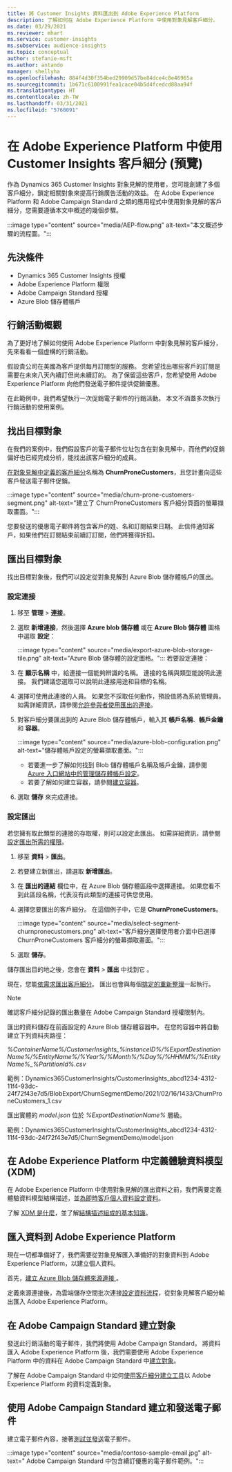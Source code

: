 ```yaml
---
title: 將 Customer Insights 資料匯出到 Adobe Experience Platform
description: 了解如何在 Adobe Experience Platform 中使用對象見解客戶細分。
ms.date: 03/29/2021
ms.reviewer: mhart
ms.service: customer-insights
ms.subservice: audience-insights
ms.topic: conceptual
author: stefanie-msft
ms.author: antando
manager: shellyha
ms.openlocfilehash: 884f4d30f354bed29909d57be84dce4c8e46965a
ms.sourcegitcommit: 1b671c6100991fea1cace04b5d4fcedcd88aa94f
ms.translationtype: HT
ms.contentlocale: zh-TW
ms.lasthandoff: 03/31/2021
ms.locfileid: "5760091"
---
```

# <a name="use-customer-insights-segments-in-adobe-experience-platform-preview"></a>在 Adobe Experience Platform 中使用 Customer Insights 客戶細分 (預覽)

作為 Dynamics 365 Customer Insights 對象見解的使用者，您可能創建了多個客戶細分，鎖定相關對象來提高行銷廣告活動的效益。 在 Adobe Experience Platform 和 Adobe Campaign Standard 之類的應用程式中使用對象見解的客戶細分，您需要遵循本文中概述的幾個步驟。

:::image type="content" source="media/AEP-flow.png" alt-text="本文概述步驟的流程圖。":::

## <a name="prerequisites"></a>先決條件

-   Dynamics 365 Customer Insights 授權
-   Adobe Experience Platform 權限
-   Adobe Campaign Standard 授權
-   Azure Blob 儲存體帳戶

## <a name="campaign-overview"></a>行銷活動概觀

為了更好地了解如何使用 Adobe Experience Platform 中對象見解的客戶細分，先來看看一個虛構的行銷活動。

假設貴公司在美國為客戶提供每月訂閱型的服務。 您希望找出哪些客戶的訂閱是需要在未來八天內續訂但尚未續訂的。 為了保留這些客戶，您希望使用 Adobe Experience Platform 向他們發送電子郵件提供促銷優惠。

在此範例中，我們希望執行一次促銷電子郵件的行銷活動。 本文不涵蓋多次執行行銷活動的使用案例。

## <a name="identify-your-target-audience"></a>找出目標對象

在我們的案例中，我們假設客戶的電子郵件位址包含在對象見解中，而他們的促銷偏好也已經完成分析，能找出該客戶細分的成員。

[在對象見解中定義的客戶細分](segments.md)名稱為 **ChurnProneCustomers**，且您計畫向這些客戶發送電子郵件促銷。

:::image type="content" source="media/churn-prone-customers-segment.png" alt-text="建立了 ChurnProneCustomers 客戶細分頁面的螢幕擷取畫面。":::

您要發送的優惠電子郵件將包含客戶的姓、名和訂閱結束日期。 此信件通知客戶，如果他們在訂閱結束前續訂訂閱，他們將獲得折扣。

## <a name="export-your-target-audience"></a>匯出目標對象

找出目標對象後，我們可以設定從對象見解到 Azure Blob 儲存體帳戶的匯出。

### <a name="configure-a-connection"></a>設定連接

1. 移至 **管理** > **連接**。

1. 選取 **新增連接**，然後選擇 **Azure blob 儲存體** 或在 **Azure Blob 儲存體** 圖格中選取 **設定**：

   :::image type="content" source="media/export-azure-blob-storage-tile.png" alt-text="Azure Blob 儲存體的設定圖格。"::: 若要設定連接：

1. 在 **顯示名稱** 中，給連接一個能夠辨識的名稱。 連接的名稱與類型能說明此連接。 我們建議您選取可以說明此連接用途和目標的名稱。

1. 選擇可使用此連接的人員。 如果您不採取任何動作，預設值將為系統管理員。 如需詳細資訊，請參閱[允許參與者使用匯出的連接](connections.md#allow-contributors-to-use-a-connection-for-exports)。

1. 對客戶細分要匯出到的 Azure Blob 儲存體帳戶，輸入其 **帳戶名稱**、**帳戶金鑰** 和 **容器**。  
      
   :::image type="content" source="media/azure-blob-configuration.png" alt-text="儲存體帳戶設定的螢幕擷取畫面。"::: 
   
    - 若要進一步了解如何找到 Blob 儲存體帳戶名稱及帳戶金鑰，請參閱 [Azure 入口網站中的管理儲存體帳戶設定](/azure/storage/common/storage-account-manage)。
    - 若要了解如何建立容器，請參閱[建立容器](/azure/storage/blobs/storage-quickstart-blobs-portal#create-a-container)。

1. 選取 **儲存** 來完成連接。 

### <a name="configure-an-export"></a>設定匯出

若您擁有取此類型的連接的存取權，則可以設定此匯出。 如需詳細資訊，請參閱[設定匯出所需的權限](export-destinations.md#set-up-a-new-export)。

1. 移至 **資料** > **匯出**。

1. 若要建立新匯出，請選取 **新增匯出**。

1. 在 **匯出的連結** 欄位中，在 Azure Blob 儲存體區段中選擇連接。 如果您看不到此區段名稱，代表沒有此類型的連接可供您使用。

1. 選擇您要匯出的客戶細分。 在這個例子中，它是 **ChurnProneCustomers**。

   :::image type="content" source="media/select-segment-churnpronecustomers.png" alt-text="客戶細分選擇使用者介面中已選擇 ChurnProneCustomers 客戶細分的螢幕擷取畫面。":::

1. 選取 **儲存**。

儲存匯出目的地之後，您會在 **資料** > **匯出** 中找到它 。

現在，您能[依需求匯出客戶細分](export-destinations.md#run-exports-on-demand)。 匯出也會與每個[排定的重新整理](system.md)一起執行。

> [!NOTE]
> 確認客戶細分記錄的匯出數量在 Adobe Campaign Standard 授權限制內。

匯出的資料儲存在前面設定的 Azure Blob 儲存體容器中。 在您的容器中將自動建立下列資料夾路徑：

*%ContainerName%/CustomerInsights_%instanceID%/%ExportDestinationName%/%EntityName%/%Year%/%Month%/%Day%/%HHMM%/%EntityName%_%PartitionId%.csv*

範例：Dynamics365CustomerInsights/CustomerInsights_abcd1234-4312-11f4-93dc-24f72f43e7d5/BlobExport/ChurnSegmentDemo/2021/02/16/1433/ChurnProneCustomers_1.csv

匯出實體的 *model.json* 位於 *%ExportDestinationName%* 層級。

範例：Dynamics365CustomerInsights/CustomerInsights_abcd1234-4312-11f4-93dc-24f72f43e7d5/ChurnSegmentDemo/model.json

## <a name="define-experience-data-model-xdm-in-adobe-experience-platform"></a>在 Adobe Experience Platform 中定義體驗資料模型 (XDM)

在 Adobe Experience Platform 中使用對象見解的匯出資料之前，我們需要定義體驗資料模型結構描述，並[為即時客戶個人資料設定資料](https://experienceleague.adobe.com/docs/experience-platform/profile/tutorials/dataset-configuration.html#tutorials)。

了解 [XDM 是什麼](https://experienceleague.adobe.com/docs/experience-platform/xdm/home.html)，並了解[結構描述組成的基本知識](https://experienceleague.adobe.com/docs/experience-platform/xdm/schema/composition.html#schema)。

## <a name="import-data-into-adobe-experience-platform"></a>匯入資料到 Adobe Experience Platform

現在一切都準備好了，我們需要從對象見解匯入準備好的對象資料到 Adobe Experience Platform，以建立個人資料。

首先，[建立 Azure Blob 儲存體來源連接 ](https://experienceleague.adobe.com/docs/experience-platform/sources/ui-tutorials/create/cloud-storage/blob.html#getting-started)。    

定義來源連接後，為雲端儲存空間批次連接[設定資料流程](https://experienceleague.adobe.com/docs/experience-platform/sources/ui-tutorials/dataflow/cloud-storage.html#ui-tutorials)，從對象見解客戶細分輸出匯入 Adobe Experience Platform。

## <a name="create-an-audience-in-adobe-campaign-standard"></a>在 Adobe Campaign Standard 建立對象

發送此行銷活動的電子郵件，我們將使用 Adobe Campaign Standard。 將資料匯入 Adobe Experience Platform 後，我們需要使用 Adobe Experience Platform 中的資料在 Adobe Campaign Standard 中[建立對象](https://experienceleague.adobe.com/docs/campaign-standard/using/profiles-and-audiences/get-started-profiles-and-audiences.html#permission)。

了解在 Adobe Campaign Standard 中如何[使用客戶細分建立工具](https://experienceleague.adobe.com/docs/campaign-standard/using/profiles-and-audiences/working-with-adobe-experience-platform/aep-using-segment-builder.html#building-a-segment)以 Adobe Experience Platform 的資料定義對象。

## <a name="create-and-send-the-email-using-adobe-campaign-standard"></a>使用 Adobe Campaign Standard 建立和發送電子郵件

建立電子郵件內容，接著[測試並發送](https://experienceleague.adobe.com/docs/campaign-standard/using/testing-and-sending/get-started-sending-messages.html#preparing-and-testing-messages)電子郵件。

:::image type="content" source="media/contoso-sample-email.jpg" alt-text=" Adobe Campaign Standard 中包含續訂優惠的電子郵件範例。":::
